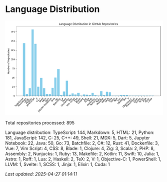 # Language Distribution

![Language Distribution Chart](language_distribution_bar_chart.png)

Total repositories processed: 895

Language distribution:
TypeScript: 144, Markdown: 5, HTML: 21, Python: 181, JavaScript: 142, C: 25, C++: 49, Shell: 21, MDX: 5, Dart: 5, Jupyter Notebook: 22, Java: 50, Go: 73, Batchfile: 2, C#: 12, Rust: 41, Dockerfile: 3, Vue: 7, Vim Script: 4, CSS: 8, Blade: 1, Clojure: 4, Zig: 3, Scala: 2, PHP: 8, Assembly: 2, Nunjucks: 1, Ruby: 13, Makefile: 2, Kotlin: 11, Swift: 10, Julia: 1, Astro: 1, Roff: 1, Lua: 2, Haskell: 2, TeX: 2, V: 1, Objective-C: 1, PowerShell: 1, LLVM: 1, Svelte: 1, SCSS: 1, Jinja: 1, Elixir: 1, Cuda: 1


_Last updated: 2025-04-27 01:14:11_
